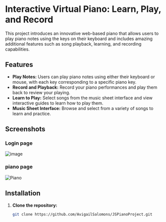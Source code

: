 # Interactive Virtual Piano: Learn, Play, and Record
This project introduces an innovative web-based piano that allows users to play piano notes using the keys on their keyboard and includes amazing additional features such as song playback, learning, and recording capabilities.
## Features

- **Play Notes:** Users can play piano notes using either their keyboard or mouse, with each key corresponding to a specific piano key.
- **Record and Playback:** Record your piano performances and play them back to review your playing.
- **Learn to Play:** Select songs from the music sheet interface and view interactive guides to learn how to play them.
- **Music Sheet Interface:** Browse and select from a variety of songs to learn and practice.

## Screenshots
### Login page
![image](https://github.com/user-attachments/assets/e870fcb3-2657-4681-a920-0e86592d4104)
### piano page
![Piano](https://github.com/user-attachments/assets/ff8419c6-e44c-450d-af20-32a25b447681)

## Installation

1. **Clone the repository:**

   ```bash
   git clone https://github.com/AvigailSalomons/JSPianoProject.git
